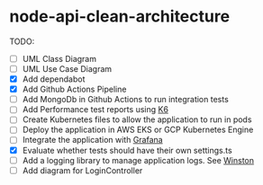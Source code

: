 # node-api-clean-architecture

TODO:
- [ ] UML Class Diagram
- [ ] UML Use Case Diagram
- [x] Add dependabot
- [x] Add Github Actions Pipeline
- [ ] Add MongoDb in Github Actions to run integration tests
- [ ] Add Performance test reports using [K6](https://k6.io/)
- [ ] Create Kubernetes files to allow the application to run in pods
- [ ] Deploy the application in AWS EKS or GCP Kubernetes Engine
- [ ] Integrate the application with [Grafana](https://grafana.com/)
- [x] Evaluate whether tests should have their own settings.ts
- [ ] Add a logging library to manage application logs. See [Winston](https://www.npmjs.com/package/winston)
- [ ] Add diagram for LoginController
